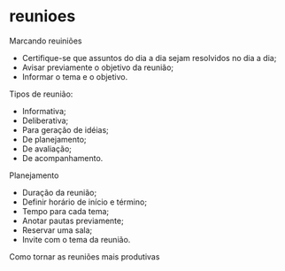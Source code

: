# reunioes

Marcando reuiniões

- Certifique-se que assuntos do dia a dia sejam resolvidos no dia a dia;
- Avisar previamente o objetivo da reunião;
- Informar o tema e o objetivo.

Tipos de reunião:

- Informativa;
- Deliberativa;
- Para geração de idéias;
- De planejamento;
- De avaliação;
- De acompanhamento.

Planejamento

- Duração da reunião;
- Definir horário de início e término;
- Tempo para cada tema;
- Anotar pautas previamente;
- Reservar uma sala;
- Invite com o tema da reunião.

Como tornar as reuniões mais produtivas
